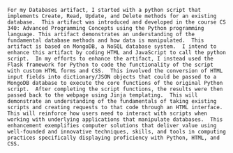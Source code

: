 	For my Databases artifact, I started with a python script that implements Create, Read, Update, and Delete methods for an existing database.  This artifact was introduced and developed in the course CS 340: Advanced Programming Concepts using the Python programming language. This artifact demonstrates an understanding of the fundamental database methods and how data is manipulated.  This artifact is based on MongoDB, a NoSQL database system.  I intend to enhance this artifact by coding HTML and JavaScript to call the python script.  In my efforts to enhance the artifact, I instead used the Flask framework for Python to code the functionality of the script with custom HTML forms and CSS.  This involved the conversion of HTML input fields into dictionary/JSON objects that could be passed to a MongoDB database to execute the core functions of the original Python script.  After completing the script functions, the results were then passed back to the webpage using Jinja templating.  This will demonstrate an understanding of the fundamentals of taking existing scripts and creating requests to that code through an HTML interface.  This will reinforce how users need to interact with scripts when working with underlying applications that manipulate databases.  This enhancement exemplifies computer solutions that deliver value using well-founded and innovative techniques, skills, and tools in computing practices specifically displaying proficiency with Python, HTML, and CSS.
